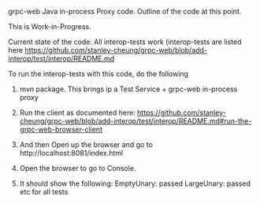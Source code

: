 grpc-web Java in-process Proxy code.
Outline of the code at this point.

This is Work-in-Progress.

Current state of the code: All interop-tests work
 (interop-tests are listed here
   https://github.com/stanley-cheung/grpc-web/blob/add-interop/test/interop/README.md

 To run the interop-tests with this code, do the following
 1. mvn package. This brings ip a Test Service + grpc-web in-process proxy 
 2. Run the client as documented here:
    https://github.com/stanley-cheung/grpc-web/blob/add-interop/test/interop/README.md#run-the-grpc-web-browser-client

3. And then Open up the browser and go to http://localhost:8081/index.html
4. Open the browser to go to Console.
5. It should show the following:
      EmptyUnary: passed
      LargeUnary: passed
      etc for all tests


